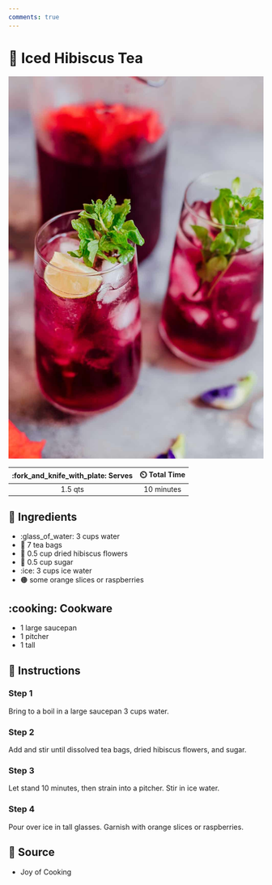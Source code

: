 ```yaml
---
comments: true
---
```

# :hibiscus: Iced Hibiscus Tea

![Iced Hibiscus Tea](../assets/images/iced-hibiscus-tea.jpg)

| :fork_and_knife_with_plate: Serves | :timer_clock: Total Time |
|:----------------------------------:|:-----------------------: |
| 1.5 qts | 10 minutes |

## :salt: Ingredients

- :glass_of_water: 3 cups water
- :tropical_drink: 7 tea bags
- :hibiscus: 0.5 cup dried hibiscus flowers
- :candy: 0.5 cup sugar
- :ice: 3 cups ice water
- :orange_circle: some orange slices or raspberries

## :cooking: Cookware

- 1 large saucepan
- 1 pitcher
- 1 tall

## :pencil: Instructions

### Step 1

Bring to a boil in a large saucepan 3 cups water.

### Step 2

Add and stir until dissolved tea bags, dried hibiscus flowers, and sugar.

### Step 3

Let stand 10 minutes, then strain into a pitcher. Stir in ice water.

### Step 4

Pour over ice in tall glasses. Garnish with orange slices or raspberries.

## :link: Source

- Joy of Cooking
